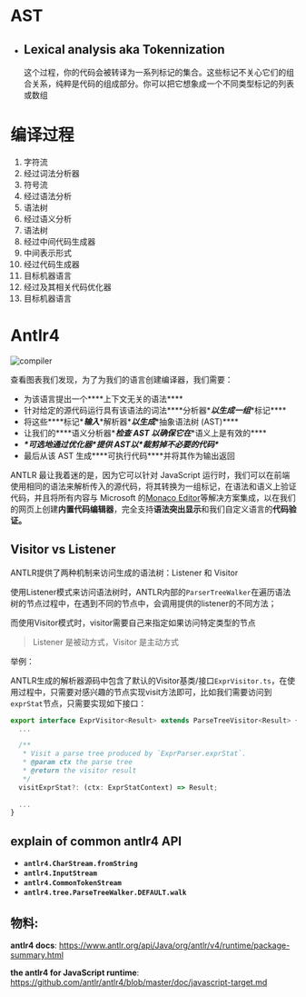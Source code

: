 # AST

- ## Lexical analysis aka Tokennization

  这个过程，你的代码会被转译为一系列标记的集合。这些标记不关心它们的组合关系，纯粹是代码的组成部分。你可以把它想象成一个不同类型标记的列表或数组



# 编译过程

1. 字符流
2. 经过词法分析器
3. 符号流
4. 经过语法分析
5. 语法树
6. 经过语义分析
7. 语法树
8. 经过中间代码生成器
9. 中间表示形式
10. 经过代码生成器
11. 目标机器语言
12. 经过及其相关代码优化器
13. 目标机器语言



# Antlr4

![compiler](/Users/latte/Documents/image/compiler.png)

查看图表我们发现，为了为我们的语言创建编译器，我们需要：

- 为该语言提出一个***\*上下文无关的语法\****
- 针对给定的源代码运行具有该语法的词法***\*分析器\****以生成一组***\*标记\****
- 将这些***\*标记\****输入***\*解析器\****以生成***\*抽象语法树 (AST)\****
- 让我们的***\*语义分析器\****检查 AST 以确保它在***\*语义上是有效的\****
- ***\*可选地通过优化器\****提供 AST以***\*裁剪掉不必要的代码\****
- 最后从该 AST 生成***\*可执行代码\****并将其作为输出返回



ANTLR 最让我着迷的是，因为它可以针对 JavaScript 运行时，我们可以在前端使用相同的语法来解析传入的源代码，将其转换为一组标记，在语法和语义上验证代码，并且将所有内容与 Microsoft 的[Monaco Editor](https://microsoft.github.io/monaco-editor/)等解决方案集成，以在我们的网页上创建**内置代码编辑器**，完全支持**语法突出显示**和我们自定义语言的**代码验证。**



## Visitor vs Listener

ANTLR提供了两种机制来访问生成的语法树：Listener 和 Visitor

使用Listener模式来访问语法树时，ANTLR内部的`ParserTreeWalker`在遍历语法树的节点过程中，在遇到不同的节点中，会调用提供的listener的不同方法；

而使用Visitor模式时，visitor需要自己来指定如果访问特定类型的节点

> Listener 是被动方式，Visitor 是主动方式

举例：

ANTLR生成的解析器源码中包含了默认的Visitor基类/接口`ExprVisitor.ts`，在使用过程中，只需要对感兴趣的节点实现visit方法即可，比如我们需要访问到`exprStat`节点，只需要实现如下接口：

```typescript
export interface ExprVisitor<Result> extends ParseTreeVisitor<Result> {
  ...

  /**
   * Visit a parse tree produced by `ExprParser.exprStat`.
   * @param ctx the parse tree
   * @return the visitor result
   */
  visitExprStat?: (ctx: ExprStatContext) => Result;
  
  ...
}
```





## explain of common antlr4 API

- **`antlr4.CharStream.fromString`**
- **`antlr4.InputStream`**
- **`antlr4.CommonTokenStream`**
- **`antlr4.tree.ParseTreeWalker.DEFAULT.walk`**

## 物料:

**antlr4  docs**: https://www.antlr.org/api/Java/org/antlr/v4/runtime/package-summary.html

**the antlr4 for JavaScript runtime**: https://github.com/antlr/antlr4/blob/master/doc/javascript-target.md